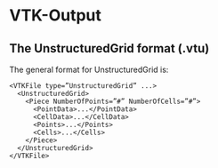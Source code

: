 # VTK-Output
## The UnstructuredGrid format (.vtu)
The general format for UnstructuredGrid is:
```
<VTKFile type=”UnstructuredGrid” ...>
  <UnstructuredGrid>
    <Piece NumberOfPoints=”#” NumberOfCells=”#”>
      <PointData>...</PointData>
      <CellData>...</CellData>
      <Points>...</Points>
      <Cells>...</Cells>
    </Piece>
  </UnstructuredGrid>
</VTKFile>
```
